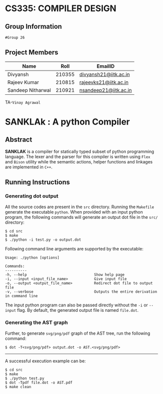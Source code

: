 # CS335: COMPILER DESIGN



## Group Information

```
#Group 26
```

## Project Members

| Name    | Roll | EmailID |
| -------- | ------- | ------- |
| Divyansh | 210355 | divyansh21@iitk.ac.in |               
| Rajeev Kumar | 210815 | rajeevks21@iitk.ac.in |             
| Sandeep Nitharwal | 210921 | nsandeep21@iitk.ac.in

                 

TA-`Vinay Agrawal`

# SANKLAk : A python Compiler

## Abstract

**SANKLAK** is a compiler for statically typed subset of python programming language. The lexer and the parser for this compiler is written using `Flex` and `Bison` utility while the semantic actions, helper functions and linkages are implemented in `C++`.

## Running Instructions

### Generating dot output
All the source codes are present in the `src` directory. Running the `Makefile` generate the executable `python`. When provided with an input python program, the following commands will generate an output dot file in the `src/` directory:
```
$ cd src
$ make
$ ./python -i test.py -o output.dot
```
Following command line arguments are supported by the executable:
```
Usage: ./python [options]     

Commands:
----------
-h, --help 					             Show help page
-i, --input <input_file_name> 			 Give input file
-o, --output <output_file_name>			 Redirect dot file to output file
-v, --verbose 					         Outputs the entire derivation in command line
```

The input python program can also be passed directly without the `-i` or `--input` flag. By default, the generated output file is named `file.dot`.

### Generating the AST graph

Further, to generate `svg/png/pdf` graph of the AST tree, run the following command:
```
$ dot -T<svg/png/pdf> output.dot -o AST.<svg/png/pdf>
```
***
A successful execution example can be:

```
$ cd src
$ make
$ ./python test.py
$ dot -Tpdf file.dot -o AST.pdf
$ make clean
```

